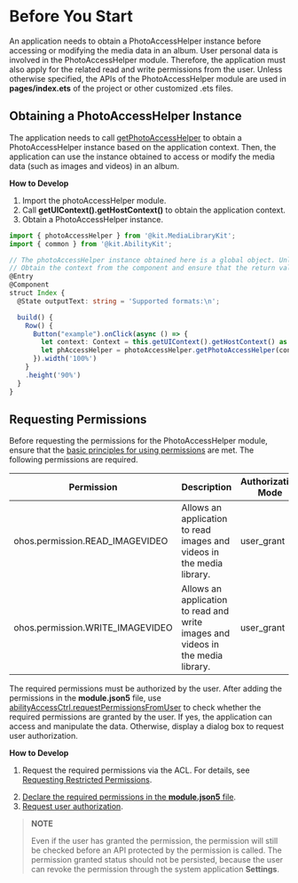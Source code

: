 # Before You Start
<!--Kit: Media Library Kit-->
<!--Subsystem: Multimedia-->
<!--Owner: @yixiaoff-->
<!--SE: @liweilu1-->
<!--TSE: @xchaosioda-->

An application needs to obtain a PhotoAccessHelper instance before accessing or modifying the media data in an album. User personal data is involved in the PhotoAccessHelper module. Therefore, the application must also apply for the related read and write permissions from the user. Unless otherwise specified, the APIs of the PhotoAccessHelper module are used in **pages/index.ets** of the project or other customized .ets files.

## Obtaining a PhotoAccessHelper Instance

The application needs to call [getPhotoAccessHelper](../../reference/apis-media-library-kit/arkts-apis-photoAccessHelper-f.md#photoaccesshelpergetphotoaccesshelper) to obtain a PhotoAccessHelper instance based on the application context. Then, the application can use the instance obtained to access or modify the media data (such as images and videos) in an album.

**How to Develop**

1. Import the photoAccessHelper module.
2. Call **getUIContext().getHostContext()** to obtain the application context.
3. Obtain a PhotoAccessHelper instance.

```ts
import { photoAccessHelper } from '@kit.MediaLibraryKit';
import { common } from '@kit.AbilityKit';

// The photoAccessHelper instance obtained here is a global object. Unless otherwise specified, the object obtained here is used in subsequent operations in this document. If an undefined error is reported, add the code snippet here.
// Obtain the context from the component and ensure that the return value of this.getUiContext().getHostContext() is UIAbilityContext.
@Entry
@Component
struct Index {
  @State outputText: string = 'Supported formats:\n';

  build() {
    Row() {
      Button("example").onClick(async () => {
        let context: Context = this.getUIContext().getHostContext() as common.UIAbilityContext;
        let phAccessHelper = photoAccessHelper.getPhotoAccessHelper(context);
      }).width('100%')
    }
    .height('90%')
  }
}
```

## Requesting Permissions

Before requesting the permissions for the PhotoAccessHelper module, ensure that the [basic principles for using permissions](../../security/AccessToken/app-permission-mgmt-overview.md#basic-principles-for-using-permissions) are met. The following permissions are required.

| Permission                        | Description                                      | Authorization Mode  |
| ------------------------------ | ------------------------------------------ | ---------- |
| ohos.permission.READ_IMAGEVIDEO     | Allows an application to read images and videos in the media library.| user_grant |
| ohos.permission.WRITE_IMAGEVIDEO    | Allows an application to read and write images and videos in the media library.| user_grant |

The required permissions must be authorized by the user. After adding the permissions in the **module.json5** file, use [abilityAccessCtrl.requestPermissionsFromUser](../../reference/apis-ability-kit/js-apis-abilityAccessCtrl.md#requestpermissionsfromuser9) to check whether the required permissions are granted by the user. If yes, the application can access and manipulate the data. Otherwise, display a dialog box to request user authorization.

**How to Develop**
<!--RP1-->
1. Request the required permissions via the ACL. For details, see [Requesting Restricted Permissions](../../security/AccessToken/declare-permissions-in-acl.md).
<!--RP1End-->
2. [Declare the required permissions in the **module.json5** file](../../security/AccessToken/declare-permissions.md).
3. [Request user authorization](../../security/AccessToken/request-user-authorization.md).

> **NOTE**
>
> Even if the user has granted the permission, the permission will still be checked before an API protected by the permission is called. The permission granted status should not be persisted, because the user can revoke the permission through the system application **Settings**.
